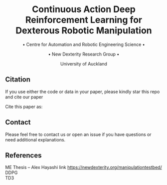 <h1 align="center">
  <br>
Continuous Action Deep Reinforcement Learning for Dexterous Robotic Manipulation
  <br>
 </h1>
 
  <p align="center">
    • Centre for Automation and Robotic Engineering Science •
  </p>

  <p align="center">
    • New Dexterity Research Group •
  </p>
  
  <p align="center">
    University of Auckland
  </p>
  
  














## Citation
If you use either the code or data in your paper, please kindly star this repo and cite our paper

Cite this paper as:


## Contact
Please feel free to contact us or open an issue if you have questions or need additional explanations.

## References
ME Thesis – Alex Hayashi link https://newdexterity.org/manipulationtestbed/
DDPG  
TD3 
